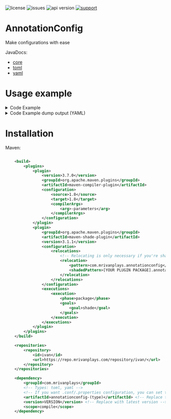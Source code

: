 ![license](https://img.shields.io/github/license/MrIvanPlays/AnnotationConfig.svg?style=for-the-badge)
![issues](https://img.shields.io/github/issues/MrIvanPlays/AnnotationConfig.svg?style=for-the-badge)
![api version](https://img.shields.io/maven-metadata/v?color=%20blue&label=latest%20version&metadataUrl=https%3A%2F%2Frepo.mrivanplays.com%2Frepository%2Fivan%2Fcom%2Fmrivanplays%2Fannotationconfig-core%2Fmaven-metadata.xml&style=for-the-badge)
[![support](https://img.shields.io/discord/493674712334073878.svg?colorB=Blue&logo=discord&label=Support&style=for-the-badge)](https://mrivanplays.com/discord)

# AnnotationConfig

Make configurations with ease

JavaDocs:
- [core](https://mrivanplays.com/javadocs/annotationconfig/core/com/mrivanplays/annotationconfig/core/package-summary.html)
- [toml](https://mrivanplays.com/javadocs/annotationconfig/toml/com/mrivanplays/annotationconfig/toml/package-summary.html)
- [yaml](https://mrivanplays.com/javadocs/annotationconfig/yaml/com/mrivanplays/annotationconfig/yaml/package-summary.html)

# Usage example
<details><summary>Code Example</summary>
<p>

```java
import com.mrivanplays.annotationconfig.core.annotations.ConfigObject;
import com.mrivanplays.annotationconfig.core.annotations.Ignore;
import com.mrivanplays.annotationconfig.core.annotations.Key;
import com.mrivanplays.annotationconfig.core.annotations.Max;
import com.mrivanplays.annotationconfig.core.annotations.Min;
import com.mrivanplays.annotationconfig.core.annotations.comment.Comment;
import com.mrivanplays.annotationconfig.core.serialization.ConfigDataObject;
import com.mrivanplays.annotationconfig.core.serialization.FieldTypeSerializer;
import com.mrivanplays.annotationconfig.core.serialization.SerializedObject;
import java.lang.reflect.Field;
import java.util.HashMap;
import java.util.Map;

@Comment("Generated by AnnotatedConfig v2.0.0")
@Comment("This is a config example for developers.")
public class ExampleAnnotatedConfig {

  @Comment("This value can only be between 1 and 3 ( 1 and 3 included )")
  @Min(minInt = 1)
  @Max(maxInt = 3)
  private int foo = 2;

  @Comment("This string cannot be longer than 20 characters ( spaces are included )")
  @Max(maxInt = 20)
  private String bar = "This is some string";

  @ConfigObject private MessagesSection messages = new MessagesSection();

  @Comment("All configurable messages")
  public static final class MessagesSection {

    @Key("no-permission")
    private String noPermission = "You don't have permission to perform this command";

    @Key("no-spamming")
    private String noSpamming = "You can't spam this";

    public String getNoPermission() {
      return noPermission;
    }

    public String getNoSpamming() {
      return noSpamming;
    }
  }

  @Ignore private String importantClass = "com.mrivanplays.something.Important"; // this is ignored

  @Comment("This is also going to be serialized as a config object,")
  @Comment("but it is much more controllable rather than @ConfigObject")
  private SomethingToSerialize serialize = new SomethingToSerialize("foo", 1, (byte) 0x2);

  public static final class SomethingToSerialize {

    private final String foo;
    private final int bar;
    private final byte baz;

    public SomethingToSerialize(String foo, int bar, byte baz) {
      this.foo = foo;
      this.bar = bar;
      this.baz = baz;
    }

    public String getFoo() {
      return foo;
    }

    public int getBar() {
      return bar;
    }

    public byte getBaz() {
      return baz;
    }
  }

  /**
   * This should be registered before calling the dump method for this annotated config using the
   * SerializerRegistry
   */
  public static final class SomethingToSerializeSerializer
      implements FieldTypeSerializer<SomethingToSerialize> {

    @Override
    public SomethingToSerialize deserialize(ConfigDataObject data, Field field) {
      Map<String, Object> dataMap = (Map<String, Object>) data.getRawData();
      return new SomethingToSerialize(
          String.valueOf(dataMap.get("foo")),
          Integer.parseInt(String.valueOf(dataMap.get("bar"))),
          Byte.parseByte(String.valueOf(dataMap.get("baz"))));
    }

    @Override
    public SerializedObject serialize(SomethingToSerialize value, Field field) {
      Map<String, Object> ret = new HashMap<>();
      ret.put("foo", value.getFoo());
      ret.put("bar", value.getBar());
      ret.put("baz", value.getBaz());
      return SerializedObject.map(ret);
    }
  }

  @Comment("This cannot have a negative value")
  @Min(minDouble = 0)
  @Key("barxtwo") // you can also apply @Key to regular fields, not just in config objects
  private double baz = 0.2;

  public int getFoo() {
    return foo;
  }

  public String getBar() {
    return bar;
  }

  public MessagesSection getMessages() {
    return messages;
  }

  public String getImportantClass() {
    return importantClass;
  }

  public SomethingToSerialize getSerialize() {
    return serialize;
  }

  public double getBaz() {
    return baz;
  }
}

```
</p>
</details>
<details><summary>Code Example dump output (YAML)</summary>
<p>
Keep in mind in order to show you all of the features of AnnotatedConfig, everything has been stuffed in 1 class. Don't forget that in Java you can do multiple classes ;) . Line count doesn't matter.

```yaml
# Generated by AnnotatedConfig v2.0.0
# This is a config example for developers.

# This value can only be between 1 and 3 ( 1 and 3 included )
foo: 2

# This string cannot be longer than 20 characters ( spaces are included )
bar: "This is some string"

# All configurable messages
messages:
  no-spamming: "You can't spam this"
  no-permission: "You don't have permission to perform this command"

# This is also going to be serialized as a config object,
# but it is much more controllable rather than @ConfigObject
serialize:
  bar: 1
  foo: "foo"
  baz: 2

# This cannot have a negative value
barxtwo: 0.2


```

</p>
</details>

# Installation

Maven:
```xml

    <build>
        <plugins>
            <plugin>
                <version>3.7.0</version>
                <groupId>org.apache.maven.plugins</groupId>
                <artifactId>maven-compiler-plugin</artifactId>
                <configuration>
                    <source>1.8</source>
                    <target>1.8</target>
                    <compilerArgs>
                        <arg>-parameters</arg>
                    </compilerArgs>
                </configuration>
            </plugin>
            <plugin>
                <groupId>org.apache.maven.plugins</groupId>
                <artifactId>maven-shade-plugin</artifactId>
                <version>3.1.1</version>
                <configuration>
                    <relocations>
                        <!-- Relocating is only necessary if you're shading for other library addition -->
                        <relocation>
                            <pattern>com.mrivanplays.annotationconfig</pattern>
                            <shadedPattern>[YOUR PLUGIN PACKAGE].annotationconfig</shadedPattern> <!-- Replace this -->
                        </relocation>
                    </relocations>
                </configuration>
                <executions>
                    <execution>
                        <phase>package</phase>
                        <goals>
                            <goal>shade</goal>
                        </goals>
                    </execution>
                </executions>
            </plugin>
        </plugins>
    </build>

    <repositories>
        <repository>
            <id>ivan</id>
            <url>https://repo.mrivanplays.com/repository/ivan/</url>
        </repository>
    </repositories>

    <dependency>
        <groupId>com.mrivanplays</groupId>
        <!-- Types: toml, yaml -->
        <!-- If you want .conf/.properties configuration, you can set the type to core -->
        <artifactId>annotationconfig-(type)</artifactId> <!-- Replace type -->
        <version>VERSION</version> <!-- Replace with latest version -->
        <scope>compile</scope>
    </dependency>
```